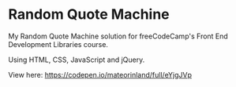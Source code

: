 # Random Quote Machine
My Random Quote Machine solution for freeCodeCamp's Front End Development Libraries course.

Using HTML, CSS, JavaScript and jQuery.

View here: https://codepen.io/mateorinland/full/eYjgJVp
